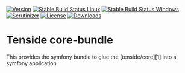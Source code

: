 [![Version](http://img.shields.io/packagist/v/tenside/core-bundle.svg?style=flat-square)](https://packagist.org/packages/tenside/core-bundle)
[![Stable Build Status Linux](http://img.shields.io/travis/tenside/core-bundle/master.svg?style=flat-square&label=stable%20build%20%28Linux%29)](https://travis-ci.org/tenside/core-bundle)
[![Stable Build Status Windows](https://img.shields.io/appveyor/ci/tenside/core-bundle/master.svg?style=flat-square&label=stable%20build%20%28Windows%29)](https://ci.appveyor.com/project/tenside/core-bundle)
[![Scrutinizer](https://img.shields.io/scrutinizer/g/tenside/core-bundle.svg?style=flat-square)](https://scrutinizer-ci.com/g/tenside/core-bundle/)
[![License](http://img.shields.io/packagist/l/tenside/core-bundle.svg?style=flat-square)](http://spdx.org/licenses/MIT)
[![Downloads](http://img.shields.io/packagist/dt/tenside/core-bundle.svg?style=flat-square)](https://packagist.org/packages/tenside/core-bundle)

Tenside core-bundle
===================

This provides the symfony bundle to glue the [tenside/core][1] into a symfony application.
